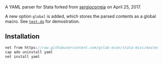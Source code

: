 A YAML parser for Stata forked from [sergiocorreia](https://github.com/sergiocorreia/stata-misc/tree/75a8b251bec02ba590c862cc395c4b95077d8a95) on April 25, 2017.

A new option `global` is added, which stores the parsed contents as a global macro. See [`test.do`](https://github.com/gslab-econ/stata-misc/blob/8f428a320960130b5a90b9c4f2ff0aea417db761/test.do) for demostration.

## Installation

```stata
net from https://raw.githubusercontent.com/gslab-econ/stata-misc/master/
cap ado uninstall yaml
net install yaml
```
